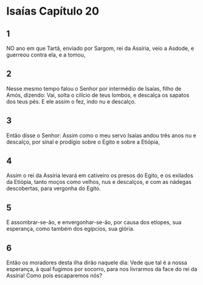 # Isaías Capítulo 20

## 1
NO ano em que Tartã, enviado por Sargom, rei da Assíria, veio a Asdode, e guerreou contra ela, e a tomou,

## 2
Nesse mesmo tempo falou o Senhor por intermédio de Isaías, filho de Amós, dizendo: Vai, solta o cilício de teus lombos, e descalça os sapatos dos teus pés. E ele assim o fez, indo nu e descalço.

## 3
Então disse o Senhor: Assim como o meu servo Isaías andou três anos nu e descalço, por sinal e prodígio sobre o Egito e sobre a Etiópia,

## 4
Assim o rei da Assíria levará em cativeiro os presos do Egito, e os exilados da Etiópia, tanto moços como velhos, nus e descalços, e com as nádegas descobertas, para vergonha do Egito.

## 5
E assombrar-se-ão, e envergonhar-se-ão, por causa dos etíopes, sua esperança, como também dos egípcios, sua glória.

## 6
Então os moradores desta ilha dirão naquele dia: Vede que tal é a nossa esperança, à qual fugimos por socorro, para nos livrarmos da face do rei da Assíria! Como pois escaparemos nós?

